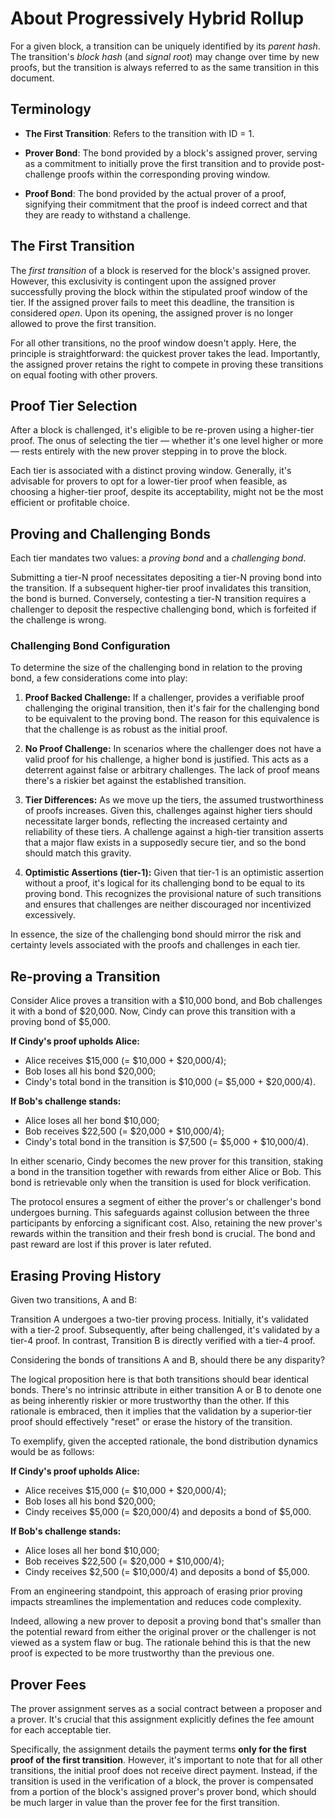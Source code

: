 # About Progressively Hybrid Rollup

For a given block, a transition can be uniquely identified by its _parent hash_. The transition's _block hash_ (and _signal root_) may change over time by new proofs, but the transition is always referred to as the same transition in this document.

## Terminology

- **The First Transition**: Refers to the transition with ID = 1.

- **Prover Bond**: The bond provided by a block's assigned prover, serving as a commitment to initially prove the first transition and to provide post-challenge proofs within the corresponding proving window.

- **Proof Bond**: The bond provided by the actual prover of a proof, signifying their commitment that the proof is indeed correct and that they are ready to withstand a challenge.

## The First Transition

The _first transition_ of a block is reserved for the block's assigned prover. However, this exclusivity is contingent upon the assigned prover successfully proving the block within the stipulated proof window of the tier. If the assigned prover fails to meet this deadline, the transition is considered _open_. Upon its opening, the assigned prover is no longer allowed to prove the first transition.

For all other transitions, no the proof window doesn't apply. Here, the principle is straightforward: the quickest prover takes the lead. Importantly, the assigned prover retains the right to compete in proving these transitions on equal footing with other provers.

## Proof Tier Selection

After a block is challenged, it's eligible to be re-proven using a higher-tier proof. The onus of selecting the tier — whether it's one level higher or more — rests entirely with the new prover stepping in to prove the block.

Each tier is associated with a distinct proving window. Generally, it's advisable for provers to opt for a lower-tier proof when feasible, as choosing a higher-tier proof, despite its acceptability, might not be the most efficient or profitable choice.

## Proving and Challenging Bonds

Each tier mandates two values: a _proving bond_ and a _challenging bond_.

Submitting a tier-N proof necessitates depositing a tier-N proving bond into the transition. If a subsequent higher-tier proof invalidates this transition, the bond is burned. Conversely, contesting a tier-N transition requires a challenger to deposit the respective challenging bond, which is forfeited if the challenge is wrong.

### Challenging Bond Configuration

To determine the size of the challenging bond in relation to the proving bond, a few considerations come into play:

1. **Proof Backed Challenge:** If a challenger, provides a verifiable proof challenging the original transition, then it's fair for the challenging bond to be equivalent to the proving bond. The reason for this equivalence is that the challenge is as robust as the initial proof.

2. **No Proof Challenge:** In scenarios where the challenger does not have a valid proof for his challenge, a higher bond is justified. This acts as a deterrent against false or arbitrary challenges. The lack of proof means there's a riskier bet against the established transition.

3. **Tier Differences:** As we move up the tiers, the assumed trustworthiness of proofs increases. Given this, challenges against higher tiers should necessitate larger bonds, reflecting the increased certainty and reliability of these tiers. A challenge against a high-tier transition asserts that a major flaw exists in a supposedly secure tier, and so the bond should match this gravity.

4. **Optimistic Assertions (tier-1):** Given that tier-1 is an optimistic assertion without a proof, it's logical for its challenging bond to be equal to its proving bond. This recognizes the provisional nature of such transitions and ensures that challenges are neither discouraged nor incentivized excessively.

In essence, the size of the challenging bond should mirror the risk and certainty levels associated with the proofs and challenges in each tier.

## Re-proving a Transition

Consider Alice proves a transition with a $10,000 bond, and Bob challenges it with a bond of $20,000. Now, Cindy can prove this transition with a proving bond of $5,000.

**If Cindy's proof upholds Alice:**

- Alice receives $15,000 (= $10,000 + $20,000/4);
- Bob loses all his bond $20,000;
- Cindy's total bond in the transition is $10,000 (= $5,000 + $20,000/4).

**If Bob's challenge stands:**

- Alice loses all her bond $10,000;
- Bob receives $22,500 (= $20,000 + $10,000/4);
- Cindy's total bond in the transition is $7,500 (= $5,000 + $10,000/4).

In either scenario, Cindy becomes the new prover for this transition, staking a bond in the transition together with rewards from either Alice or Bob. This bond is retrievable only when the transition is used for block verification.

The protocol ensures a segment of either the prover's or challenger's bond undergoes burning. This safeguards against collusion between the three participants by enforcing a significant cost. Also, retaining the new prover's rewards within the transition and their fresh bond is crucial. The bond and past reward are lost if this prover is later refuted.

## Erasing Proving History

Given two transitions, A and B:

Transition A undergoes a two-tier proving process. Initially, it's validated with a tier-2 proof. Subsequently, after being challenged, it's validated by a tier-4 proof. In contrast, Transition B is directly verified with a tier-4 proof.

Considering the bonds of transitions A and B, should there be any disparity?

The logical proposition here is that both transitions should bear identical bonds. There's no intrinsic attribute in either transition A or B to denote one as being inherently riskier or more trustworthy than the other. If this rationale is embraced, then it implies that the validation by a superior-tier proof should effectively "reset" or erase the history of the transition.

To exemplify, given the accepted rationale, the bond distribution dynamics would be as follows:

**If Cindy's proof upholds Alice:**

- Alice receives $15,000 (= $10,000 + $20,000/4);
- Bob loses all his bond $20,000;
- Cindy receives $5,000 (= $20,000/4) and deposits a bond of $5,000.

**If Bob's challenge stands:**

- Alice loses all her bond $10,000;
- Bob receives $22,500 (= $20,000 + $10,000/4);
- Cindy receives $2,500 (= $10,000/4) and deposits a bond of $5,000.

From an engineering standpoint, this approach of erasing prior proving impacts streamlines the implementation and reduces code complexity.

Indeed, allowing a new prover to deposit a proving bond that's smaller than the potential reward from either the original prover or the challenger is not viewed as a system flaw or bug. The rationale behind this is that the new proof is expected to be more trustworthy than the previous one.

## Prover Fees

The prover assignment serves as a social contract between a proposer and a prover. It's crucial that this assignment explicitly defines the fee amount for each acceptable tier.

Specifically, the assignment details the payment terms **only for the first proof of the first transition**. However, it's important to note that for all other transitions, the initial proof does not receive direct payment. Instead, if the transition is used in the verification of a block, the prover is compensated from a portion of the block's assigned prover's prover bond, which should be much larger in value than the prover fee for the first transition.
